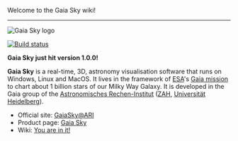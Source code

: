 Welcome to the Gaia Sky wiki!
*****************************

![Gaia Sky logo](https://zah.uni-heidelberg.de/fileadmin/user_upload/gaia/gaiasky/img/GaiaSkySplash-s.jpg)

[![Build status](https://circleci.com/gh/ari-zah/gaiasky/tree/master.svg?style=svg)](https://circleci.com/gh/ari-zah/gaiasky/tree/master)

**Gaia Sky just hit version 1.0.0!**

**Gaia Sky** is a real-time, 3D, astronomy visualisation software that
runs on Windows, Linux and MacOS. It lives in the framework of
[ESA](http://www.esa.int/ESA)'s [Gaia mission](http://sci.esa.int/gaia) to chart about 1 billion stars of our Milky Way Galaxy. It is developed in the Gaia group of the [Astronomisches Rechen-Institut](www.ari.uni-heidelberg.de) ([ZAH](www.zah.uni-heidelberg.de), [Universität Heidelberg](www.uni-heidelberg.de)).

* Official site: [GaiaSky@ARI](http://www.zah.uni-heidelberg.de/gaia2/outreach/gaiasky/)
* Product page: [Gaia Sky](http://ari-zah.github.io/gaiasky)
* Wiki: [You are in it!](https://github.com/ari-zah/gaiasky/wiki/)
